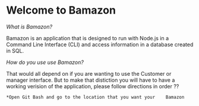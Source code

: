 # Welcome to Bamazon

*What is Bamazon?*

Bamazon is an application that is designed to run with Node.js in a Command Line Interface (CLI) and access information in a database created in SQL. 

*How do you use use Bamazon?*

That would all depend on if you are wanting to use the Customer or manager interface. But to make that distiction you will have to have a working verision of the application, please follow directions in order ??
	
	*Open Git Bash and go to the location that you want your 	Bamazon

